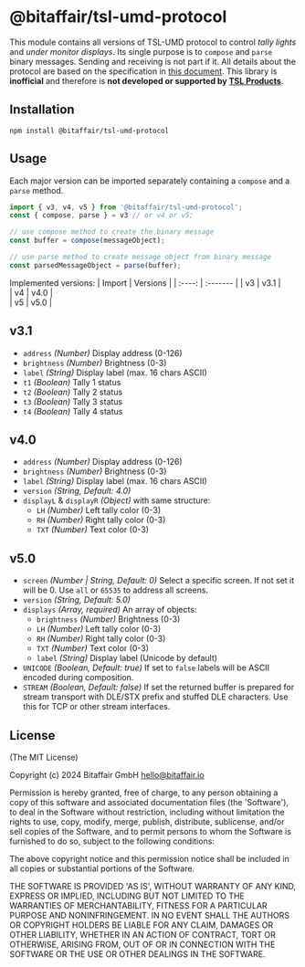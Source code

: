 # @bitaffair/tsl-umd-protocol

This module contains all versions of TSL-UMD protocol to control *tally lights* and *under monitor displays*. Its single purpose is to `compose` and `parse` binary messages. Sending and receiving is not part if it. All details about the protocol are based on the specification in [this document](https://tslproducts.com/media/1959/tsl-umd-protocol.pdf). This library is **inofficial** and therefore is **not developed or supported by [TSL Products](https://tslproducts.com/)**.


## Installation
```shell
npm install @bitaffair/tsl-umd-protocol
```


## Usage

Each major version can be imported separately containing a `compose` and a `parse` method.

```javascript
import { v3, v4, v5 } from '@bitaffair/tsl-umd-protocol';
const { compose, parse } = v3 // or v4 or v5;

// use compose method to create the binary message
const buffer = compose(messageObject);

// use parse method to create message object from binary message
const parsedMessageObject = parse(buffer);
```

Implemented versions:
| Import | Versions | 
| :----: | :------- |
| v3     | v3.1     |   
| v4     | v4.0     |   
| v5     | v5.0     |   


## v3.1

- `address` *(Number)* Display address (0-126)
- `brightness` *(Number)* Brightness (0-3)
- `label` *(String)* Display label (max. 16 chars ASCII)
- `t1` *(Boolean)* Tally 1 status
- `t2` *(Boolean)* Tally 2 status
- `t3` *(Boolean)* Tally 3 status
- `t4` *(Boolean)* Tally 4 status

## v4.0

- `address` *(Number)* Display address (0-126)
- `brightness` *(Number)* Brightness (0-3)
- `label` *(String)* Display label (max. 16 chars ASCII)
- `version` *(String, Default: 4.0)*
- `displayL` & `displayR` *(Object)* with same structure:
  - `LH` *(Number)* Left tally color (0-3)
  - `RH` *(Number)* Right tally color (0-3)
  - `TXT` *(Number)* Text color (0-3)


## v5.0

- `screen` *(Number | String, Default: 0)* Select a specific screen. If not set it will be 0. Use `all` or `65535` to address all screens.
- `version` *(String, Default: 5.0)* 
- `displays` *(Array, required)* An array of objects:
  - `brightness` *(Number)* Brightness (0-3)
  - `LH` *(Number)* Left tally color (0-3)
  - `RH` *(Number)* Right tally color (0-3)
  - `TXT` *(Number)* Text color (0-3)
  - `label` *(String)* Display label (Unicode by default)
- `UNICODE` *(Boolean, Default: true)* If set to `false` labels will be ASCII encoded during composition.
- `STREAM` *(Boolean, Default: false)* If set the returned buffer is prepared for stream transport with DLE/STX prefix and stuffed DLE characters. Use this for TCP or other stream interfaces.




## License
(The MIT License)

Copyright (c) 2024 Bitaffair GmbH <hello@bitaffair.io>

Permission is hereby granted, free of charge, to any person obtaining a copy of this software and associated documentation files (the 'Software'), to deal in the Software without restriction, including without limitation the rights to use, copy, modify, merge, publish, distribute, sublicense, and/or sell copies of the Software, and to permit persons to whom the Software is furnished to do so, subject to the following conditions:

The above copyright notice and this permission notice shall be included in all copies or substantial portions of the Software.

THE SOFTWARE IS PROVIDED 'AS IS', WITHOUT WARRANTY OF ANY KIND, EXPRESS OR IMPLIED, INCLUDING BUT NOT LIMITED TO THE WARRANTIES OF MERCHANTABILITY, FITNESS FOR A PARTICULAR PURPOSE AND NONINFRINGEMENT. IN NO EVENT SHALL THE AUTHORS OR COPYRIGHT HOLDERS BE LIABLE FOR ANY CLAIM, DAMAGES OR OTHER LIABILITY, WHETHER IN AN ACTION OF CONTRACT, TORT OR OTHERWISE, ARISING FROM, OUT OF OR IN CONNECTION WITH THE SOFTWARE OR THE USE OR OTHER DEALINGS IN THE SOFTWARE.